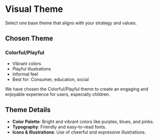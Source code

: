 # Visual Theme

Select one base theme that aligns with your strategy and values.

## Chosen Theme

### Colorful/Playful

- Vibrant colors
- Playful illustrations
- Informal feel
- Best for: Consumer, education, social

We have chosen the Colorful/Playful theme to create an engaging and enjoyable experience for users, especially children.

## Theme Details

- **Color Palette**: Bright and vibrant colors like purples, blues, and pinks.
- **Typography**: Friendly and easy-to-read fonts.
- **Icons & Illustrations**: Use of cheerful and expressive illustrations.